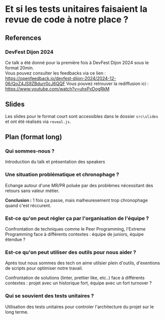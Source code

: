 # Et si les tests unitaires faisaient la revue de code à notre place ?

## References

### DevFest Dijon 2024

Ce talk a été donné pour la première fois à DevFest Dijon 2024 sous le format 20min.<br/>
Vous pouvez consulter les feedbacks via ce lien : https://openfeedback.io/devfest-dijon-2024/2024-12-06/QoZ4JS9ZBdurr0cJ6QQF
Vous pouvez retrouver la rediffusion ici : https://www.youtube.com/watch?v=uhxPxDogRkM

## Slides

Les slides pour le format court sont accessibles dans le dossier `src\slides` et ont été réalisés via `reveal.js`.

## Plan (format long)

### Qui sommes-nous ?

Introduction du talk et présentation des speakers

### Une situation problématique et chronophage ?

Echange autour d'une MR/PR poluée par des problèmes nécessitant des retours sans valeur métier.

**Conclusion :** 1 fois ça passe, mais malheuresement trop chronophage quand c'est réccurent.

### Est-ce qu'on peut régler ça par l'organisation de l'équipe ?

Confrontation de techniques comme le Peer Programming, l'Extreme Programming face à différents contextes : équipe de juniors, équipe étendue ?

### Est-ce qu'on peut utiliser des outils pour nous aider ?

Après tout nous sommes des tech on aime utilsier plein d'outils, d'exentions de scripts pour optimiser notre travail.

Confrontation de solutions (linter, prettier like, etc..) face à différents contextes : projet avec un historique fort, équipe avec un fort turnover ? 

### Qui se souvient des tests unitaires ?

Utilisation des tests unitaires pour controler l'architecture du projet sur le long terme.

